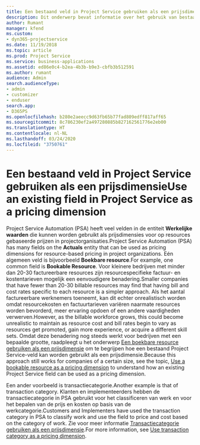 ```yaml
---
title: Een bestaand veld in Project Service gebruiken als een prijsdimensie
description: Dit onderwerp bevat informatie over het gebruik van bestaande Project Service-velden als prijsdimensies.
author: Rumant
manager: kfend
ms.custom:
- dyn365-projectservice
ms.date: 11/19/2018
ms.topic: article
ms.prod: Project Service
ms.service: business-applications
ms.assetid: ed86e0c4-b2ea-4b3b-b9e3-cbfb3b512591
ms.author: rumant
audience: Admin
search.audienceType:
- admin
- customizer
- enduser
search.app:
- D365PS
ms.openlocfilehash: b280e2aeecc9d63fb65b77fad809edff817aff65
ms.sourcegitcommit: 8c786230ef2a497280885b827162561776e2eb00
ms.translationtype: HT
ms.contentlocale: nl-NL
ms.lasthandoff: 03/24/2020
ms.locfileid: "3750761"
---
```

# <a name="use-an-existing-field-in-project-service-as-a-pricing-dimension"></a><span data-ttu-id="72142-103">Een bestaand veld in Project Service gebruiken als een prijsdimensie</span><span class="sxs-lookup"><span data-stu-id="72142-103">Use an existing field in Project Service as a pricing dimension</span></span>

<span data-ttu-id="72142-104">Project Service Automation (PSA) heeft veel velden in de entiteit **Werkelijke waarden** die kunnen worden gebruikt als prijsdimensies voor op resources gebaseerde prijzen in projectorganisaties.</span><span class="sxs-lookup"><span data-stu-id="72142-104">Project Service Automation (PSA) has many fields on the **Actuals** entity that can be used as pricing dimensions for resource-based pricing in project organizations.</span></span> <span data-ttu-id="72142-105">Eén algemeen veld is bijvoorbeeld **Boekbare resource**.</span><span class="sxs-lookup"><span data-stu-id="72142-105">For example, one common field is **Bookable Resource**.</span></span> <span data-ttu-id="72142-106">Voor kleinere bedrijven met minder dan 20-30 factureerbare resources zijn resourcespecifieke factuur- en kostentarieven mogelijk een eenvoudigere benadering.</span><span class="sxs-lookup"><span data-stu-id="72142-106">Smaller companies that have fewer than 20-30 billable resources may find that having bill and cost rates specific to each resource is a simpler approach.</span></span> <span data-ttu-id="72142-107">Als het aantal factureerbare werknemers toeneemt, kan dit echter onrealistisch worden omdat resourcekosten en factuurtarieven variëren naarmate resources worden bevorderd, meer ervaring opdoen of een andere vaardigheden verwerven.</span><span class="sxs-lookup"><span data-stu-id="72142-107">However, as the billable workforce grows, this could become unrealistic to maintain as resource cost and bill rates begin to vary as resources get promoted, gain more experience, or acquire a different skill sets.</span></span> <span data-ttu-id="72142-108">Omdat deze benadering nog steeds werkt voor bedrijven met een bepaalde grootte, raadpleegt u het onderwerp [Een boekbare resource gebruiken als een prijsdimensie](bookable-resource-pricing-dimension.md) om te begrijpen hoe een bestaand Project Service-veld kan worden gebruikt als een prijsdimensie.</span><span class="sxs-lookup"><span data-stu-id="72142-108">Because this approach still works for companies of a certain size, see the topic, [Use a bookable resource as a pricing dimension](bookable-resource-pricing-dimension.md) to understand how an existing Project Service field can be used as a pricing dimension.</span></span>

<span data-ttu-id="72142-109">Een ander voorbeeld is transactiecategorie.</span><span class="sxs-lookup"><span data-stu-id="72142-109">Another example is that of transaction category.</span></span> <span data-ttu-id="72142-110">Klanten en implementeerders hebben de transactiecategorie in PSA gebruikt voor het classificeren van werk en voor het bepalen van de prijs en kosten op basis van de werkcategorie.</span><span class="sxs-lookup"><span data-stu-id="72142-110">Customers and Implementers have used the transaction category in PSA to classify work and use the field to price and cost based on the category of work.</span></span> <span data-ttu-id="72142-111">Zie voor meer informatie [Transactiecategorie gebruiken als een prijsdimensie](transaction-category-pricing-dimension.md).</span><span class="sxs-lookup"><span data-stu-id="72142-111">For more information, see [Use transaction category as a pricing dimension](transaction-category-pricing-dimension.md).</span></span>
